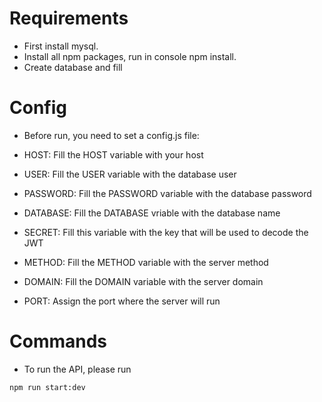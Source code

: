 # Requirements

- First install mysql.
- Install all npm packages, run in console npm install.
- Create database and fill

# Config

- Before run, you need to set a config.js file:

- HOST: Fill the HOST variable with your host
- USER: Fill the USER variable with the database user
- PASSWORD: Fill the PASSWORD variable with the database password
- DATABASE: Fill the DATABASE vriable with the database name
- SECRET: Fill this variable with the key that will be used to decode the JWT
- METHOD: Fill the METHOD variable with the server method
- DOMAIN: Fill the DOMAIN variable with the server domain
- PORT: Assign the port where the server will run

# Commands

- To run the API, please run

```
npm run start:dev
```
